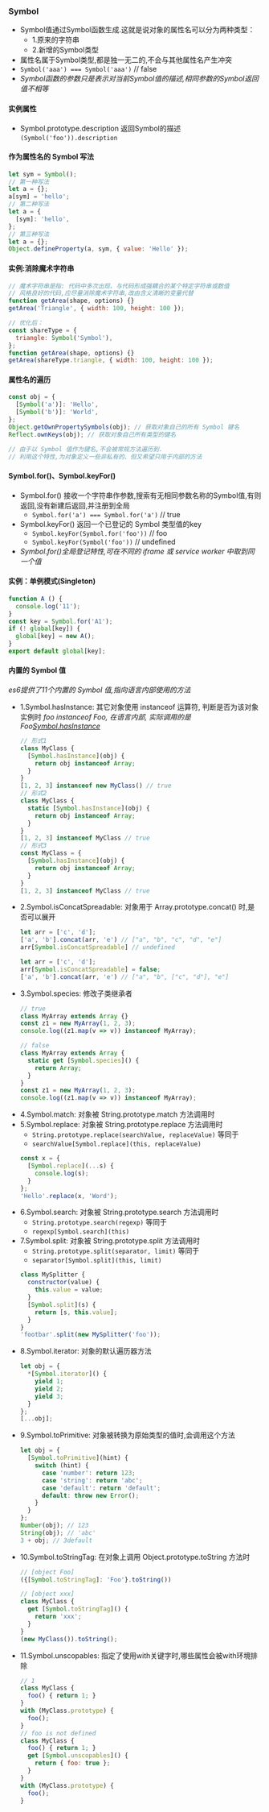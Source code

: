 ### Symbol
- Symbol值通过Symbol函数生成.这就是说对象的属性名可以分为两种类型：
  - 1.原来的字符串
  - 2.新增的Symbol类型
- 属性名属于Symbol类型,都是独一无二的,不会与其他属性名产生冲突
- `Symbol('aaa') === Symbol('aaa')` // false
- *Symbol函数的参数只是表示对当前Symbol值的描述,相同参数的Symbol返回值不相等*

#### 实例属性
- Symbol.prototype.description 返回Symbol的描述 `(Symbol('foo')).description`

#### 作为属性名的 Symbol 写法

```js
let sym = Symbol();
// 第一种写法
let a = {};
a[sym] = 'hello';
// 第二种写法
let a = {
  [sym]: 'hello',
};
// 第三种写法
let a = {};
Object.defineProperty(a, sym, { value: 'Hello' });
```

#### 实例:消除魔术字符串
```js
// 魔术字符串是指: 代码中多次出现、与代码形成强耦合的某个特定字符串或数值
// 风格良好的代码,应尽量消除魔术字符串,改由含义清晰的变量代替
function getArea(shape, options) {}
getArea('Triangle', { width: 100, height: 100 });

// 优化后：
const shareType = {
  triangle: Symbol('Symbol'),
};
function getArea(shape, options) {}
getArea(shareType.triangle, { width: 100, height: 100 });
```

#### 属性名的遍历
```js
const obj = {
  [Symbol('a')]: 'Hello',
  [Symbol('b')]: 'World',
};
Object.getOwnPropertySymbols(obj); // 获取对象自己的所有 Symbol 键名
Reflect.ownKeys(obj); // 获取对象自己所有类型的键名

// 由于以 Symbol 值作为键名,不会被常规方法遍历到.
// 利用这个特性,为对象定义一些非私有的、但又希望只用于内部的方法
```

#### Symbol.for()、Symbol.keyFor()
- Symbol.for() 接收一个字符串作参数,搜索有无相同参数名称的Symbol值,有则返回,没有新建后返回,并注册到全局
  - `Symbol.for('a') === Symbol.for('a')` // true
- Symbol.keyFor() 返回一个已登记的 Symbol 类型值的key
  - `Symbol.keyFor(Symbol.for('foo'))` // foo
  - `Symbol.keyFor(Symbol('foo'))` // undefined
- *Symbol.for()全局登记特性,可在不同的 iframe 或 service worker 中取到同一个值*

#### 实例：单例模式(Singleton)

```js
function A () {
  console.log('11');
}
const key = Symbol.for('A1');
if (! global[key]) {
  global[key] = new A();
}
export default global[key];
```

#### 内置的 Symbol 值
*es6提供了11个内置的 Symbol 值,指向语言内部使用的方法*
- 1.Symbol.hasInstance: 其它对象使用 instanceof 运算符, 判断是否为该对象实例时
  *foo instanceof Foo, 在语言内部, 实际调用的是 Foo[Symbol.hasInstance](foo)*
  ```js
  // 形式1
  class MyClass {
    [Symbol.hasInstance](obj) {
      return obj instanceof Array;
    }
  }
  [1, 2, 3] instanceof new MyClass() // true
  // 形式2
  class MyClass {
    static [Symbol.hasInstance](obj) {
      return obj instanceof Array;
    }
  }
  [1, 2, 3] instanceof MyClass // true
  // 形式3
  const MyClass = {
    [Symbol.hasInstance](obj) {
      return obj instanceof Array;
    }
  }
  [1, 2, 3] instanceof MyClass // true
  ```
- 2.Symbol.isConcatSpreadable: 对象用于 Array.prototype.concat() 时,是否可以展开
  ```js
  let arr = ['c', 'd'];
  ['a', 'b'].concat(arr, 'e') // ["a", "b", "c", "d", "e"]
  arr[Symbol.isConcatSpreadable] // undefined

  let arr = ['c', 'd'];
  arr[Symbol.isConcatSpreadable] = false;
  ['a', 'b'].concat(arr, 'e') // ["a", "b", ["c", "d"], "e"]
  ```
- 3.Symbol.species: 修改子类继承者
  ```js
  // true
  class MyArray extends Array {}
  const z1 = new MyArray(1, 2, 3);
  console.log((z1.map(v => v)) instanceof MyArray);

  // false
  class MyArray extends Array {
    static get [Symbol.species]() {
      return Array;
    }
  }
  const z1 = new MyArray(1, 2, 3);
  console.log((z1.map(v => v)) instanceof MyArray);
  ```
- 4.Symbol.match: 对象被 String.prototype.match 方法调用时
- 5.Symbol.replace: 对象被 String.prototype.replace 方法调用时
  - `String.prototype.replace(searchValue, replaceValue)` 等同于
  - `searchValue[Symbol.replace](this, replaceValue)`
  ```js
  const x = {
    [Symbol.replace](...s) {
      console.log(s);
    }
  };
  'Hello'.replace(x, 'Word');
  ```
- 6.Symbol.search: 对象被 String.prototype.search 方法调用时
  - `String.prototype.search(regexp)` 等同于
  - `regexp[Symbol.search](this)`
- 7.Symbol.split: 对象被 String.prototype.split 方法调用时
  - `String.prototype.split(separator, limit)` 等同于
  - `separator[Symbol.split](this, limit)`
  ```js
  class MySplitter {
    constructor(value) {
      this.value = value;
    }
    [Symbol.split](s) {
      return [s, this.value];
    }
  }
  'footbar'.split(new MySplitter('foo'));
  ```
- 8.Symbol.iterator: 对象的默认遍历器方法
  ```js
  let obj = {
    *[Symbol.iterator]() {
      yield 1;
      yield 2;
      yield 3;
    }
  };
  [...obj];
  ```
- 9.Symbol.toPrimitive: 对象被转换为原始类型的值时,会调用这个方法
  ```js
  let obj = {
    [Symbol.toPrimitive](hint) {
      switch (hint) {
        case 'number': return 123;
        case 'string': return 'abc';
        case 'default': return 'default';
        default: throw new Error();
      }
    }
  };
  Number(obj); // 123
  String(obj); // 'abc'
  3 + obj; // 3default
  ```
- 10.Symbol.toStringTag: 在对象上调用 Object.prototype.toString 方法时
  ```js
  // [object Foo]
  ({[Symbol.toStringTag]: 'Foo'}.toString())

  // [object xxx]
  class MyClass {
    get [Symbol.toStringTag]() {
      return 'xxx';
    }
  }
  (new MyClass()).toString();
  ```
- 11.Symbol.unscopables: 指定了使用with关键字时,哪些属性会被with环境排除
  ```js
  // 1
  class MyClass {
    foo() { return 1; }
  }
  with (MyClass.prototype) {
    foo();
  }
  // foo is not defined
  class MyClass {
    foo() { return 1; }
    get [Symbol.unscopables]() {
      return { foo: true };
    }
  }
  with (MyClass.prototype) {
    foo();
  }
  ```